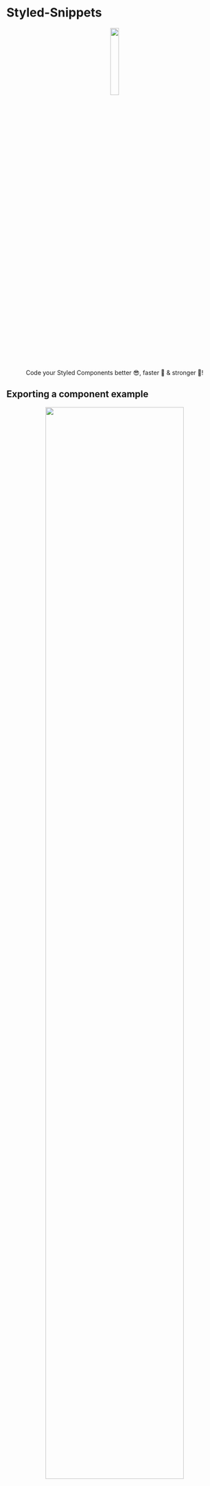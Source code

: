 # Styled-Snippets

<div align="center">
  <img src="https://github.com/ferdelamad/styled-snippets/raw/master/assets/icon.png" width="20%"><br />
  <p>Code your Styled Components better 😎, faster 🏃‍ & stronger 💪!</p>
</div>

## Exporting a component example

<div align="center">
  <img src="https://github.com/ferdelamad/styled-snippets/raw/master/assets/exporting_component.gif" width="80%"><br />
</div>

## Creating a component example

<div align="center">
  <img src="https://github.com/ferdelamad/styled-snippets/raw/master/assets/creating_component.gif" width="80%"><br />
</div>

## Supported languages (file extensions)

- JavaScript/React (.jsx)
- JavaScript (.js)
- Html (.html)

## General Snippets

Trigger the snippet by typing the alias and the **⇥** `TAB` key afterwards.

| `Snippet` | `Content`                       |
| --------- | ------------------------------- |
| isc       | Import Styled Components        |
| iscn      | Import Styled Components/Native |
| isg       | Styled Components Global Style  |
| scp       | Props snippet into component    |
| sch       | Hover pseudo-class              |
| scb       | Before pseudo-class             |
| sca       | After pseudo-class              |

## HTML Snippets

| `Snippet` | `Content`                               |
| --------- | --------------------------------------- |
| scd       | Styled Div                              |
| escd      | Import + Styled Div + Export            |
| scs       | Styled Span                             |
| escs      | Import + Styled Span + Export           |
| scb       | Styled Button                           |
| escb      | Import + Styled Button + Export         |
| sca       | Styled Anchor                           |
| esca      | Import + Styled Anchor + Export         |
| sch1      | Styled H1                               |
| esch1     | Import + Styled H1 + Export             |
| sch2      | Styled H2                               |
| esch2     | Import + Styled H2 + Export             |
| sch3      | Styled H3                               |
| esch3     | Import + Styled H3 + Export             |
| sch4      | Styled H4                               |
| esch4     | Import + Styled H4 + Export             |
| sch5      | Styled H5                               |
| esch5     | Import + Styled H5 + Export             |
| sch6      | Styled H6                               |
| esch6     | Import + Styled H6 + Export             |
| scp       | Styled Paragraph                        |
| escp      | Import + Styled Paragraph + Export      |
| scol      | Styled Ordered List                     |
| escol     | Import + Styled Ordered List + Export   |
| scul      | Styled Unordered List                   |
| escul     | Import + Styled Unordered List + Export |
| scli      | Styled List Item                        |
| escli     | Import + Styled List Item + Export      |
| scim      | Styled Image                            |
| escim     | Import + Styled Image + Export          |
| scin      | Styled Input                            |
| escin     | Import + Styled Input + Export          |

## HTML5 Snippets

| `Snippet` | `Content`                        |
| --------- | -------------------------------- |
| sch       | Styled Header                    |
| esch      | Import + Styled Header + Export  |
| scn       | Styled Nav                       |
| escn      | Import + Styled Nav + Export     |
| scm       | Styled Main                      |
| escm      | Import + Styled Main + Export    |
| scfoo     | Styled Footer                    |
| escfoo    | Import + Styled Footer + Export  |
| scs       | Styled Section                   |
| escs      | Import + Styled Section + Export |
| scart     | Styled Article                   |
| escart    | Import + Styled Article + Export |
| scf       | Styled Form                      |
| escf      | Import + Styled Form + Export    |

## Release Notes

Users appreciate release notes as you update your extension.

`1.0.0`

Initial release of Styles-Snippets

---

### Author:

[@FerDeLaMad](https://twitter.com/ferdelamad)

**Happy Hacking!**
